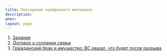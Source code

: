 ```yaml
---
title: Повторение пройденного материала
description:
when:
layout: page
---
```


1. [Задания](./05/sem-2-1.docx)
2. [Договор о создании семьи](./05/DogSozSem.docx)
3. [Гражданский брак и имущество: ВС решал, что будет после разрыва](https://pravo.ru/story/223572/)
